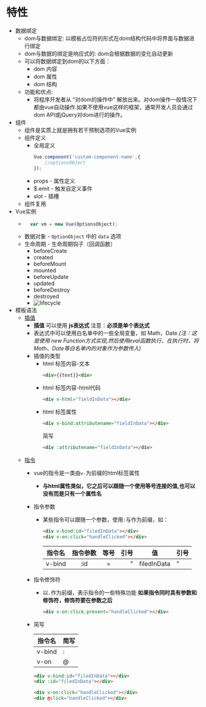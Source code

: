 # 特性
+ 数据绑定
    + dom与数据绑定: 以模板占位符的形式在dom结构代码中将界面与数据进行绑定
    + dom与数据的绑定是响应式的: dom会根据数据的变化自动更新
    + 可以将数据绑定到dom的以下方面：
        - dom 内容
        - dom 属性
        - dom 结构
    + 功能和优点:
        - 将程序开发者从 “对dom的操作中” 解放出来。对dom操作一般情况下都由vue自动操作.如果不使用vue这样的框架，通常开发人员会通过dom API或jQuery对dom进行的操作。
+ 组件
    + 组件是实质上就是拥有若干预制选项的Vue实例
    + 组件定义
        - 全局定义
            ```javascript
            Vue.component('custom-component-name',{
                //optionsObject
            });
            ```
        - props - 属性定义
        - $.emit - 触发自定义事件
        - slot - 插槽
    + 组件复用
+ Vue实例
    + ```javascript
        var vm = new Vue(OptionsObject);
      ```
    + 数据对象 - ```OptionObject``` 中的 ```data``` 选项
    + 生命周期 - 生命周期钩子（回调函数） 
        - beforeCreate
        - created
        - beforeMount
        - mounted
        - beforeUpdate
        - updated
        - beforeDestroy
        - destroyed
        - ![lifecycle](https://vuejs.org/images/lifecycle.png)
+ 模板语法 
    + [插值](https://vuejs.org/v2/guide/syntax.html#Text)
        - **插值** 可以使用 **js表达式** 注意：**必须是单个表达式**
        - 表达式中可以使用白名单中的一些全局变量，如 Math，Date._(注：这是使用 new Function方式实现,然后使用eval函数执行，在执行时，将Math、Date等白名单内的对象作为参数传入)_
        - 插值的类型
            + html 标签内容-文本  
              ```html
              <div>{{text}}<div>
              ```
            + html 标签内容-html代码
              ```html
              <div v-html="fieldInData"></div>
              ```
            + html 标签属性
              ```html
              <div v-bind:attributename="fieldInData"></div>
              ```
              简写
              ```html
              <div :attributename="fieldInData"></div>
              ```
    + [指令](https://vuejs.org/v2/guide/syntax.html#Directives)
        - vue的指令是一类由```v-```为前缀的html标签属性
            + **与html属性类似，它之后可以跟随一个使用等号连接的值,也可以没有而是只有一个属性名**
        - 指令参数
            + 某些指令可以跟随一个参数，使用```:```与作为前缀，如：
                ```html
                <div v-bind:id="filedInData"></div>
                <div v-on:click="handleClicked"></div>
                ```
                | 指令名|指令参数 |等号|引号|    值      |引号|
                |------|:------:|:-:|---:|-----------|:--|        
                |v-bind| :id    | = |   "|filedInData|"  |
        - 指令修饰符
            + 以```.```作为前缀，表示指令的一些特殊功能  **如果指令同时具有参数和修饰符，修饰符要在参数之后**
              ```html
              <div v-on:click.prevent="handleClicked"></div>
              ```
        - 简写

            | 指令名 | 简写|
            |-------|----|
            |v-bind | :  |
            |v-on   | @  |

            ```html
            <div v-bind:id="filedInData"></div>
            <div :id="filedInData"></div>
            ```
            ```html
            <div v-on:click="handleClicked"></div>
            <div @click="handleClicked"></div>
            ```

         
    


